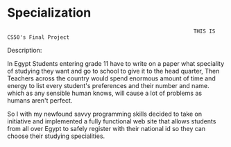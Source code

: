 # Specialization

                                                                THIS IS CS50's Final Project

Description:

In Egypt Students entering grade 11 have to write on a paper what speciality of studying they want and go to school to give it to the head quarter,
Then Teachers across the country would spend enormous amount of time and energy to list every student's preferences and their number and name.
which as any sensible human knows, will cause a lot of problems as humans aren't perfect.

So I with my newfound savvy programming skills decided to take on initiative and implemented a fully functional web site that allows students from all over Egypt to safely
register with their national id so they can choose their studying specialities.

